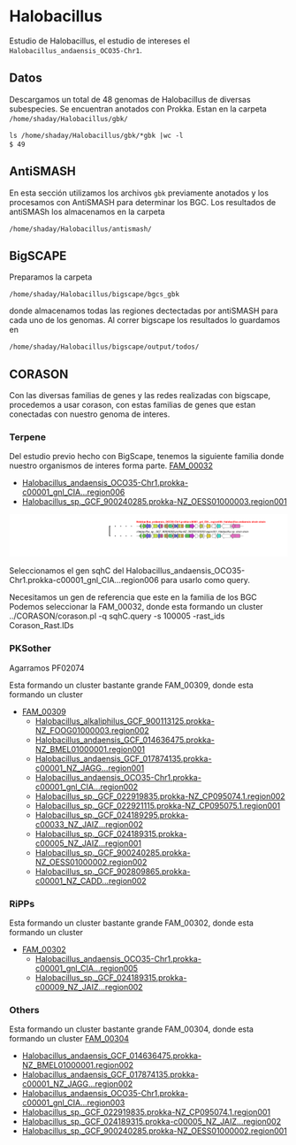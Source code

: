 # Halobacillus


Estudio de Halobacillus, el estudio de intereses el `Halobacillus_andaensis_OCO35-Chr1`.
## Datos
Descargamos un total de 48 genomas de Halobacillus de diversas subespecies. Se encuentran anotados con Prokka. Estan en la carpeta `/home/shaday/Halobacillus/gbk/`

~~~
ls /home/shaday/Halobacillus/gbk/*gbk |wc -l
$ 49
~~~
## AntiSMASH
En esta sección utilizamos los archivos `gbk` previamente anotados y los procesamos con AntiSMASH para determinar los BGC.
Los resultados de antiSMASh los almacenamos en la carpeta 
~~~
/home/shaday/Halobacillus/antismash/
~~~
## BigSCAPE

Preparamos la carpeta
~~~
/home/shaday/Halobacillus/bigscape/bgcs_gbk
~~~
donde almacenamos todas las regiones dectectadas por antiSMASH para cada uno de los genomas.
Al correr bigscape los resultados lo guardamos en 
~~~
/home/shaday/Halobacillus/bigscape/output/todos/
~~~
## CORASON
Con las diversas familias de genes y las redes realizadas con bigscape, procedemos a usar corason, con estas familias de genes que estan conectadas con nuestro genoma de interes.

### Terpene
Del estudio previo hecho con BigScape, tenemos la siguiente familia donde nuestro organismos de interes forma parte.
[FAM_00032](##)

-   [](##)[Halobacillus_andaensis_OCO35-Chr1.prokka-c00001_gnl_CIA...region006](##)
-   [](##)[Halobacillus_sp._GCF_900240285.prokka-NZ_OESS01000003.region001](##)

![FAM_00032](svg/FAM_00032.svg)

Seleccionamos el gen sqhC del  Halobacillus_andaensis_OCO35-Chr1.prokka-c00001_gnl_CIA...region006 para usarlo como query.


Necesitamos un gen de referencia que este en la familia de los BGC 
Podemos seleccionar la FAM_00032, donde esta formando un cluster 
../CORASON/corason.pl -q sqhC.query -s 100005 -rast_ids Corason_Rast.IDs



### PKSother
Agarramos PF02074 

Esta formando un cluster bastante grande  FAM_00309, donde esta formando un cluster 

-   [](##)[FAM_00309](##)
    -   [](##)[Halobacillus_alkaliphilus_GCF_900113125.prokka-NZ_FOOG01000003.region002](##)
    -   [](##)[Halobacillus_andaensis_GCF_014636475.prokka-NZ_BMEL01000001.region001](##)
    -   [](##)[Halobacillus_andaensis_GCF_017874135.prokka-c00001_NZ_JAGG...region001](##)
    -   [](##)[Halobacillus_andaensis_OCO35-Chr1.prokka-c00001_gnl_CIA...region002](##)
    -   [](##)[Halobacillus_sp._GCF_022919835.prokka-NZ_CP095074.1.region002](##)
    -   [](##)[Halobacillus_sp._GCF_022921115.prokka-NZ_CP095075.1.region001](##)
    -   [](##)[Halobacillus_sp._GCF_024189295.prokka-c00033_NZ_JAIZ...region002](##)
    -   [](##)[Halobacillus_sp._GCF_024189315.prokka-c00005_NZ_JAIZ...region001](##)
    -   [](##)[Halobacillus_sp._GCF_900240285.prokka-NZ_OESS01000002.region002](##)
    -   [](##)[Halobacillus_sp._GCF_902809865.prokka-c00001_NZ_CADD...region002](##)
### RiPPs
Esta formando un cluster bastante grande  FAM_00302, donde esta formando un cluster 

-   [](##)[FAM_00302](##)
    -   [](##)[Halobacillus_andaensis_OCO35-Chr1.prokka-c00001_gnl_CIA...region005](##)
    -   [](##)[Halobacillus_sp._GCF_024189315.prokka-c00009_NZ_JAIZ...region002](##)

### Others
Esta formando un cluster bastante grande  FAM_00304, donde esta formando un cluster 
[FAM_00304](##)

-   [](##)[Halobacillus_andaensis_GCF_014636475.prokka-NZ_BMEL01000001.region002](##)
-   [](##)[Halobacillus_andaensis_GCF_017874135.prokka-c00001_NZ_JAGG...region002](##)
-   [](##)[Halobacillus_andaensis_OCO35-Chr1.prokka-c00001_gnl_CIA...region003](##)
-   [](##)[Halobacillus_sp._GCF_022919835.prokka-NZ_CP095074.1.region001](##)
-   [](##)[Halobacillus_sp._GCF_024189315.prokka-c00005_NZ_JAIZ...region002](##)
-   [](##)[Halobacillus_sp._GCF_900240285.prokka-NZ_OESS01000002.region001](##)